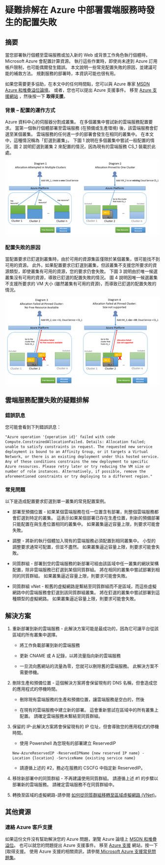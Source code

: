 <properties
    pageTitle="雲端服務配置失敗的疑難排解 | Microsoft Azure"
    description="疑難排解在 Azure 中部署雲端服務時發生的配置失敗"
    services="azure-service-management, cloud-services"
    documentationCenter=""
    authors="kenazk"
    manager="drewm"
    editor=""
    tags="top-support-issue"/>

<tags
    ms.service="cloud-services"
    ms.workload="na"
    ms.tgt_pltfrm="ibiza"
    ms.devlang="na"
    ms.topic="article"
    ms.date="11/04/2015"
    ms.author="kenazk"/>



# 疑難排解在 Azure 中部署雲端服務時發生的配置失敗

## 摘要
當您部署執行個體至雲端服務或加入新的 Web 或背景工作角色執行個體時，Microsoft Azure 會配置計算資源。 執行這些作業時，即使尚未達到 Azure 訂用帳戶限制，也可能偶爾發生錯誤。 本文說明一些常見配置失敗的原因，並建議可能的補救方法。 規劃服務的部署時，本資訊可能也很有用。

如果您需要更多協助，在本文中的任何時間點，您可以與 Azure 專家 [MSDN Azure 和堆疊溢位論壇](http://azure.microsoft.com/support/forums/)。 或者，您也可以提出 Azure 支援事件。 移至 [Azure 支援網站](http://azure.microsoft.com/support/options/) ，然後按一下 **取得支援**。

### 背景 – 配置的運作方式
Azure 資料中心的伺服器分割成叢集。 在多個叢集中嘗試新的雲端服務配置要求。 當第一個執行個體部署至雲端服務 (在預備或生產環境) 後，該雲端服務會釘選至某個叢集。 雲端服務的任何進一步的部署會發生在相同的叢集中。 在本文中，這種情況稱為「釘選到叢集」。 下圖 1 說明在多個叢集中嘗試一般配置的情況。圖 2 說明釘選到叢集 2 來配置的情況，因為現有的雲端服務 CS_1 裝載於此處。

![配置圖表](./media/cloud-services-allocation-failure/Allocation1.png)

### 配置失敗的原因
當配置要求已釘選到叢集時，由於可用的資源集區僅限於某個叢集，很可能找不到可用的資源。 此外，如果配置要求已釘選到叢集，但該叢集不支援您所要求的資源類型，即使叢集有可用的資源，您的要求仍會失敗。 下圖 3 說明由於唯一候選叢集沒有可用的資源，導致已釘選的配置失敗的情況。 圖 4 說明因唯一候選叢集不支援所要求的 VM 大小 (雖然叢集有可用的資源)，而導致已釘選的配置失敗的情況。

![釘選配置失敗](./media/cloud-services-allocation-failure/Allocation2.png)

## 雲端服務配置失敗的疑難排解
### 錯誤訊息
您可能會看到下列錯誤訊息：

    "Azure operation '{operation id}' failed with code Compute.ConstrainedAllocationFailed. Details: Allocation failed; unable to satisfy constraints in request. The requested new service deployment is bound to an Affinity Group, or it targets a Virtual Network, or there is an existing deployment under this hosted service. Any of these conditions constrains the new deployment to specific Azure resources. Please retry later or try reducing the VM size or number of role instances. Alternatively, if possible, remove the aforementioned constraints or try deploying to a different region."

### 常見問題
以下是造成配置要求釘選到單一叢集的常見配置案例。

- 部署至預備位置 - 如果某個雲端服務在任一位置含有部署，則整個雲端服務都會釘選到特定的叢集。  這表示如果某個部署已存在生產位置，則新的預備部署只能配置在與生產位置相同的叢集中。 如果叢集逼近容量上限，則要求可能會失敗。 
 
- 調整 - 將新的執行個體加入現有的雲端服務必須配置到相同叢集中。  小型的調整要求通常可配置，但並不盡然。 如果叢集逼近容量上限，則要求可能會失敗。 
    
- 同質群組 - 部署到空的雲端服務的新部署可經由該區域中任一叢集的網狀架構配置，除非雲端服務已釘選到某個同質群組。 將在相同的叢集中嘗試部署到相同的同質群組。 如果叢集逼近容量上限，則要求可能會失敗。 
    
- 同質群組 vNet - 較舊的虛擬網路是繫結至同質群組而不是區域，而這些虛擬網路中的雲端服務會釘選到該同質群組叢集。 將在釘選的叢集中嘗試部署到這種類型的虛擬網路。 如果叢集逼近容量上限，則要求可能會失敗。 

## 解決方案

1. 重新部署到新的雲端服務 - 此解決方案可能是最成功的，因為它可讓平台從該區域的所有叢集中選擇。
    
    - 將工作負載部署到新的雲端服務  
    
    - 更新 CNAME 或 A 記錄，以將流量指向新的雲端服務
        
    - 一旦流向舊網站的流量為零，您就可以刪除舊的雲端服務。 此解決方案不需要停機。

2. 刪除生產和預備位置 - 這個解決方案將會保留現有的 DNS 名稱，但會造成您的應用程式的停機時間。 
    
    - 刪除現有雲端服務的生產和預備位置，讓雲端服務是空白的，然後 
    
    - 在現有的雲端服務中建立新的部署。 這會重新嘗試在區域中的所有叢集上配置。 請確定雲端服務未繫結至同質群組。 

3. 保留的 IP-此解決方案將會保留現有的 IP 位址，但會導致您的應用程式的停機時間。  
    
    - 使用 Powershell 為您現有的部署建立 ReservedIP 

    ```
    New-AzureReservedIP -ReservedIPName {new reserved IP name} -Location {location} -ServiceName {existing service name}
    ```
        
    - 請遵循上述的 #2，務必在服務的 CSCFG 中指定新 ReservedIP。

4. 移除新部署中的同質群組 - 不再建議使用同質群組。 請遵循上述 #1 的步驟以部署新的雲端服務。 請確定雲端服務不在同質群組中。 

5. 轉換至區域的虛擬網路-請參閱 [如何從同質群組移轉至區域虛擬網路 (VNet)](https://azure.microsoft.com/documentation/articles/virtual-networks-migrate-to-regional-vnet/)。

## 其他資源
### 連絡 Azure 客戶支援

如果這份文件沒有幫助解決您的 Azure 問題，瀏覽 Azure 論壇上 [MSDN 和堆疊溢位](http://azure.microsoft.com/support/forums/)。
也可以就您的問題提出 Azure 支援事件。 移至 [Azure 支援](http://azure.microsoft.com/support/options/) 網站，按一下 [取得支援。 使用 Azure 支援的相關資訊，請參閱[ Microsoft Azure 支援常見問題集](http://azure.microsoft.com/support/faq/)。

